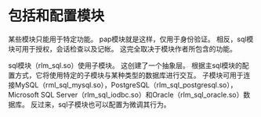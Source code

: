 # 包括和配置模块
某些模块只能用于特定功能。 pap模块就是这样，仅用于身份验证。 相反，sql模块可用于授权，会话检查以及记帐。 这完全取决于模块作者所包含的功能。

sql模块（rlm_sql.so）使用子模块。 这创建了一个抽象层。 根据主sql模块的配置方式，它将使用特定的子模块与某种类型的数据库进行交互。 子模块可用于连接MySQL（rml_sql_mysql.so），PostgreSQL（rlm_sql_postgresql.so），Microsoft SQL Server（rlm_sql_iodbc.so）和Oracle（rlm_sql_oracle.so）数据库。
反过来，sql子模块也可以配置为微调其行为。
